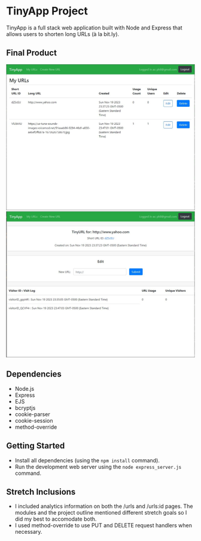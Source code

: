 # TinyApp Project

TinyApp is a full stack web application built with Node and Express that allows users to shorten long URLs (à la bit.ly).

## Final Product

!["User URL Database"](/assets/tinyAppScreenShot.JPG)
!["URL Editor and Analytics"](/assets/tinyAppScreenShot02.JPG)

## Dependencies

- Node.js
- Express
- EJS
- bcryptjs
- cookie-parser
- cookie-session
- method-override

## Getting Started

- Install all dependencies (using the `npm install` command).
- Run the development web server using the `node express_server.js` command.

## Stretch Inclusions
- I included analytics information on both the /urls and /urls:id pages. The modules and the project outline mentioned different stretch goals so I did my best to accomodate both.
- I used method-override to use PUT and DELETE request handlers when necessary.
